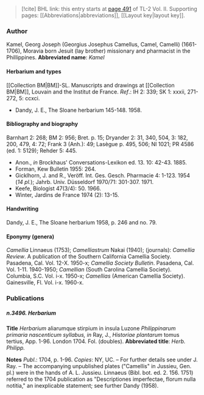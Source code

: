 > [!cite] BHL link: this entry starts at [page 491](https://www.biodiversitylibrary.org/page/33068733) of TL-2 Vol. II.
> Supporting pages: [[Abbreviations|abbreviations]], [[Layout key|layout key]].

### Author

Kamel, Georg Joseph (Georgius Josephus Camellus, Camel, Camelli) (1661-1706), Moravia born Jesuit (lay brother) missionary and pharmacist in the Phillippines. 
**Abbreviated name**: *Kamel*

#### Herbarium and types

[[Collection BM|BM]]-SL. Manuscripts and drawings at [[Collection BM|BM]], Louvain and the Institut de France.
*Ref*.: IH 2: 339; SK 1: xxxii, 271-272, 5: ccxci.
- Dandy, J. E., The Sloane herbarium 145-148. 1958.

#### Bibliography and biography

Barnhart 2: 268; BM 2: 956; Bret. p. 15; Dryander 2: 31, 340, 504, 3: 182, 200, 479, 4: 72; Frank 3 (Anh.): 49; Lasègue p. 495, 506; NI 1021; PR 4586 (ed. 1: 5129); Rehder 5: 445.
- Anon., *in* Brockhaus' Conversations-Lexikon ed. 13. 10: 42-43. 1885.
- Forman, Kew Bulletin 1955: 264.
- Gicklhorn, J. and R., Veröff. Int. Ges. Gesch. Pharmacie 4: 1-123. 1954 (*14 pl.*); Jahrb. Univ. Düsseldorf 1970/71: 301-307. 1971.
- Keefe, Biologist 47(3/4): 50. 1966.
- Winter, Jardins de France 1974 (2): 13-15.

#### Handwriting

Dandy, J. E., The Sloane herbarium 1958, p. 246 and no. 79.

#### Eponymy (genera)

*Camellia* Linnaeus (1753); *Camelliastrum* Nakai (1940); (journals): *Camellia Review*. A publication of the Southern California Camellia Society. Pasadena, Cal. Vol. 12-X. 1950-x; *Camellia Society Bulletin*. Pasadena, Cal. Vol. 1-11. 1940-1950; *Camellian* (South Carolina Camellia Society). Columbia, S.C. Vol. i-x. 1950-x; *Camellias* (American Camellia Society). Gainesville, Fl. Vol. i-x. 1960-x.

### Publications

##### n.3496. Herbarium

**Title**
*Herbarium* aliarumque stirpium in insula Luzone *Philippinarum primaria nascenticum syllabus, in* Ray, J., *Historiae plantarum* tomus tertius, App. 1-96. London 1704. Fol. (doubles).
**Abbreviated title**: *Herb. Philipp.*

**Notes**
*Publ*.: 1704, p. 1-96. *Copies*: NY, UC. – For further details see under J. Ray. – The accompanying unpublished plates ("Camellis" in Jussieu, Gen. pl.) were in the hands of A. L. Jussieu. Linnaeus (Bibl. bot. ed. 2. 156. 1751) referred to the 1704 publication as "Descriptiones imperfectae, florum nulla notitia," an inexplicable statement; see further Dandy (1958).

